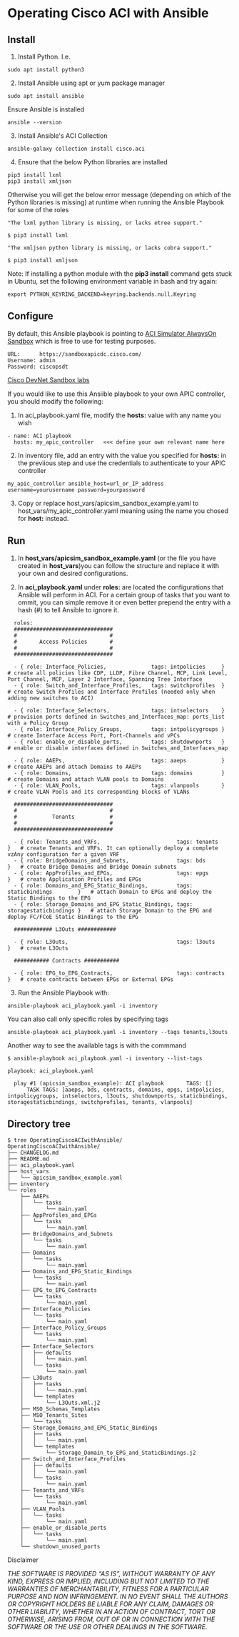 # Operating Cisco ACI with Ansible

## Install

1. Install Python. I.e.

```
sudo apt install python3
```

2.  Install Ansible using apt or yum package manager

```
sudo apt install ansible
```

Ensure Ansible is installed

```
ansible --version
```

3. Install Ansible's ACI Collection

```
ansible-galaxy collection install cisco.aci
```

4. Ensure that the below Python libraries are installed

```
pip3 install lxml
pip3 install xmljson
```

Otherwise you will get the below error message (depending on which of the Python libraries is missing) at runtime when running the Ansible Playbook for some of the roles

```
"The lxml python library is missing, or lacks etree support."

$ pip3 install lxml

"The xmljson python library is missing, or lacks cobra support."

$ pip3 install xmljson
```

Note: If installing a python module with the **pip3 install** command gets stuck in Ubuntu, set the following environment variable in bash and try again:

```
export PYTHON_KEYRING_BACKEND=keyring.backends.null.Keyring
```

## Configure

By default, this Ansible playbook is pointing to [ACI Simulator AlwaysOn Sandbox](https://devnetsandbox.cisco.com/RM/Diagram/Index/5a229a7c-95d5-4cfd-a651-5ee9bc1b30e2?diagramType=Topology) which is free to use for testing purposes.

```
URL:      https://sandboxapicdc.cisco.com/
Username: admin
Password: ciscopsdt
```
[Cisco DevNet Sandbox labs](https://devnetsandbox.cisco.com/RM/Topology)

If you would like to use this Ansiible playbook to your own APIC controller, you should modify the following:

1. In aci_playbook.yaml file, modify the **hosts:** value with any name you wish

```
- name: ACI playbook
  hosts: my_apic_controller   <<< define your own relevant name here
```

2. In inventory file, add an entry with the value you specified for **hosts:** in the previious step and use the credentials to authenticate to your APIC controller

```
my_apic_controller ansible_host=url_or_IP_address username=yourusername password=yourpassword
```

3. Copy or replace host_vars/apicsim_sandbox_example.yaml to host_vars/my_apic_controller.yaml meaning using the name you chosed for **host:** instead.

## Run

1. In **host_vars/apicsim_sandbox_example.yaml** (or the file you have created in **host_vars**)you can follow the structure and replace it with your own and desired configurations.

2. In **aci_playbook.yaml** under **roles:** are located the configurations that Ansible will perform in ACI. For a certain group of tasks that you want to ommit, you can simple remove it or even better prepend the entry with a hash (#) to tell Ansible to ignore it.

```
  roles:
  ###############################
  #                             #
  #       Access Policies       #
  #                             #
  ###############################

  - { role: Interface_Policies,              tags: intpolicies     }    # create all policies like CDP, LLDP, Fibre Channel, MCP, Link Level, Port Channel, MCP, Layer 2 Interface, Spanning Tree Interface
  - { role: Switch_and_Interface_Profiles,   tags: switchprofiles  }    # create Switch Profiles and Interface Profiles (needed only when adding new switches to ACI)

  - { role: Interface_Selectors,             tags: intselectors    }    # provision ports defined in Switches_and_Interfaces_map: ports_list with a Policy Group
  - { role: Interface_Policy_Groups,         tags: intpolicygroups }    # create Interface Access Port, Port-Channels and vPCs
  - { role: enable_or_disable_ports,         tags: shutdownports   }    # enable or disable interfaces defined in Switches_and_Interfaces_map

  - { role: AAEPs,                           tags: aaeps           }    # create AAEPs and attach Domains to AAEPs
  - { role: Domains,                         tags: domains         }    # create Domains and attach VLAN pools to Domains
  - { role: VLAN_Pools,                      tags: vlanpools       }    # create VLAN Pools and its corresponding blocks of VLANs 

  ###############################
  #                             #
  #           Tenants           #
  #                             #
  ###############################

  - { role: Tenants_and_VRFs,                        tags: tenants               }   # create Tenants and VRFs. It can optionally deploy a complete vzAny configuration for a given VRF
  - { role: BridgeDomains_and_Subnets,               tags: bds                   }   # create Bridge Domains and Bridge Domain subnets
  - { role: AppProfiles_and_EPGs,                    tags: epgs                  }   # create Application Profiles and EPGs
  - { role: Domains_and_EPG_Static_Bindings,         tags: staticbindings        }   # attach Domain to EPGs and deploy the Static Bindings to the EPG
  - { role: Storage_Domains_and_EPG_Static_Bindings, tags: storagestaticbindings }   # attach Storage Domain to the EPG and deploy FC/FCoE Static Bindings to the EPG

  ############ L3Outs ############

  - { role: L3Outs,                                  tags: l3outs                }   # create L3Outs

  ########### Contracts ###########

  - { role: EPG_to_EPG_Contracts,                    tags: contracts             }   # create contracts between EPGs or External EPGs
```

3. Run the Ansible Playbook with:

```
ansible-playbook aci_playbook.yaml -i inventory
```

You can also call only specific roles by specifying tags

```
ansible-playbook aci_playbook.yaml -i inventory --tags tenants,l3outs
```

Another way to see the available tags is with the commmand

```
$ ansible-playbook aci_playbook.yaml -i inventory --list-tags

playbook: aci_playbook.yaml

  play #1 (apicsim_sandbox_example): ACI playbook       TAGS: []
      TASK TAGS: [aaeps, bds, contracts, domains, epgs, intpolicies, intpolicygroups, intselectors, l3outs, shutdownports, staticbindings, storagestaticbindings, switchprofiles, tenants, vlanpools]
```

## Directory tree

```
$ tree OperatingCiscoACIwithAnsible/
OperatingCiscoACIwithAnsible/
├── CHANGELOG.md
├── README.md
├── aci_playbook.yaml
├── host_vars
│   └── apicsim_sandbox_example.yaml
├── inventory
└── roles
    ├── AAEPs
    │   └── tasks
    │       └── main.yaml
    ├── AppProfiles_and_EPGs
    │   └── tasks
    │       └── main.yaml
    ├── BridgeDomains_and_Subnets
    │   └── tasks
    │       └── main.yaml
    ├── Domains
    │   └── tasks
    │       └── main.yaml
    ├── Domains_and_EPG_Static_Bindings
    │   └── tasks
    │       └── main.yaml
    ├── EPG_to_EPG_Contracts
    │   └── tasks
    │       └── main.yaml
    ├── Interface_Policies
    │   └── tasks
    │       └── main.yaml
    ├── Interface_Policy_Groups
    │   └── tasks
    │       └── main.yaml
    ├── Interface_Selectors
    │   ├── defaults
    │   │   └── main.yaml
    │   └── tasks
    │       └── main.yaml
    ├── L3Outs
    │   ├── tasks
    │   │   └── main.yaml
    │   └── templates
    │       └── L3Outs.xml.j2
    ├── MSO_Schemas_Templates
    ├── MSO_Tenants_Sites
    │   └── tasks
    ├── Storage_Domains_and_EPG_Static_Bindings
    │   ├── tasks
    │   │   └── main.yaml
    │   └── templates
    │       └── Storage_Domain_to_EPG_and_StaticBindings.j2
    ├── Switch_and_Interface_Profiles
    │   ├── defaults
    │   │   └── main.yaml
    │   └── tasks
    │       └── main.yaml
    ├── Tenants_and_VRFs
    │   └── tasks
    │       └── main.yaml
    ├── VLAN_Pools
    │   └── tasks
    │       └── main.yaml
    ├── enable_or_disable_ports
    │   └── tasks
    │       └── main.yaml
    └── shutdown_unused_ports
```


Disclaimer

*THE SOFTWARE IS PROVIDED “AS IS”, WITHOUT WARRANTY OF ANY KIND, EXPRESS OR IMPLIED, INCLUDING BUT NOT LIMITED TO THE WARRANTIES OF MERCHANTABILITY, FITNESS FOR A PARTICULAR PURPOSE AND NON INFRINGEMENT. IN NO EVENT SHALL THE AUTHORS OR COPYRIGHT HOLDERS BE LIABLE FOR ANY CLAIM, DAMAGES OR OTHER LIABILITY, WHETHER IN AN ACTION OF CONTRACT, TORT OR OTHERWISE, ARISING FROM, OUT OF OR IN CONNECTION WITH THE SOFTWARE OR THE USE OR OTHER DEALINGS IN THE SOFTWARE.*
